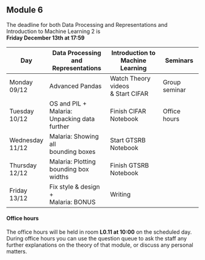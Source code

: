 
## Module 6

The deadline for both Data Processing and Representations and Introduction to Machine Learning 2 is<br>**Friday December 13th at 17:59**

| Day                | Data Processing<br>and Representations | Introduction to<br>Machine Learning | Seminars          |
| ------------------ | ---------------------------- | ----------------------------------- | --------------------------- |
| Monday<br>09/12    | Advanced Pandas              | Watch Theory videos<br>& Start CIFAR | Group seminar              |
| Tuesday<br>10/12   | OS and PIL + Malaria:<br>Unpacking data further | Finish CIFAR Notebook | Office hours           |
| Wednesday<br>11/12 | Malaria: Showing all<br>bounding boxes | Start GTSRB Notebook      |                             |
| Thursday<br>12/12  | Malaria: Plotting<br>bounding box widths | Finish GTSRB Notebook   |                             |
| Friday<br>13/12    | Fix style & design +<br>Malaria: BONUS | Writing                   |                             |



#### Office hours

The office hours will be held in room **L0.11 at 10:00** on the scheduled day. During office hours you can use the question queue to ask the staff any further explanations on the theory of that module, or discuss any personal matters.

